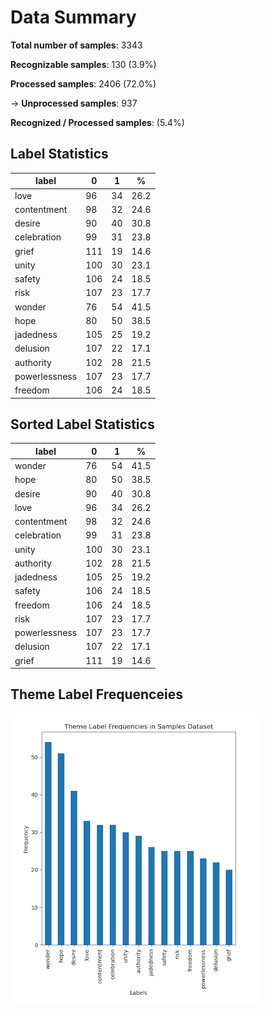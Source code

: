 # Data Summary

**Total number of samples**: 3343

**Recognizable samples**: 130 (3.9%)

**Processed samples**: 2406 (72.0%)

-> **Unprocessed samples**: 937

**Recognized / Processed samples**: (5.4%)

## Label Statistics

| label        | 0 | 1 |  %   |
| ------------ | --- | --- | ---- |
| love         |  96 |  34 | 26.2 |
| contentment  |  98 |  32 | 24.6 |
| desire       |  90 |  40 | 30.8 |
| celebration  |  99 |  31 | 23.8 |
| grief        | 111 |  19 | 14.6 |
| unity        | 100 |  30 | 23.1 |
| safety       | 106 |  24 | 18.5 |
| risk         | 107 |  23 | 17.7 |
| wonder       |  76 |  54 | 41.5 |
| hope         |  80 |  50 | 38.5 |
| jadedness    | 105 |  25 | 19.2 |
| delusion     | 107 |  22 | 17.1 |
| authority    | 102 |  28 | 21.5 |
| powerlessness| 107 |  23 | 17.7 |
| freedom      | 106 |  24 | 18.5 |

## Sorted Label Statistics

| label |0  | 1  |    % |
| --- | -- | -- | -- |
|wonder        |  76 |  54 | 41.5 |
|hope          |  80 |  50 | 38.5 |
|desire        |  90 |  40 | 30.8 |
|love          |  96 |  34 | 26.2 |
|contentment   |  98 |  32 | 24.6 |
|celebration   |  99 |  31 | 23.8 |
|unity         | 100 |  30 | 23.1 |
|authority     | 102 |  28 | 21.5 |
|jadedness     | 105 |  25 | 19.2 |
|safety        | 106 |  24 | 18.5 |
|freedom       | 106 |  24 | 18.5 |
|risk          | 107 |  23 | 17.7 |
|powerlessness | 107 |  23 | 17.7 |
|delusion      | 107 |  22 | 17.1 |
|grief         | 111 |  19 | 14.6 |

## Theme Label Frequenceies

![theme_label_frequencies](theme_label_frequencies.png)
